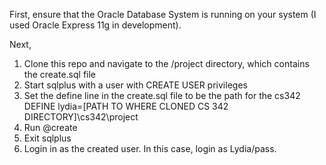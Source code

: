 First, ensure that the Oracle Database System is running on your system (I used Oracle Express 11g in development).

Next,

1. Clone this repo and navigate to the /project directory, which contains the create.sql file
2. Start sqlplus with a user with CREATE USER privileges
3. Set the define line in the create.sql file to be the path for the cs342
DEFINE lydia=[PATH TO WHERE CLONED CS 342 DIRECTORY]\cs342\project
4. Run @create
5. Exit sqlplus
6. Login in as the created user.  In this case, login as Lydia/pass.
